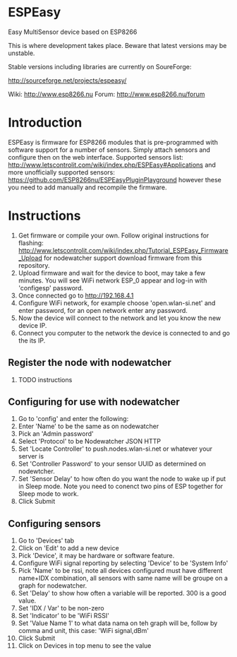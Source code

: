 # ESPEasy
Easy MultiSensor device based on ESP8266

This is where development takes place. Beware that latest versions may be unstable.

Stable versions including libraries are currently on SoureForge:

http://sourceforge.net/projects/espeasy/

Wiki: http://www.esp8266.nu
Forum: http://www.esp8266.nu/forum

# Introduction
ESPEasy is firmware for ESP8266 modules that is pre-programmed with software support for a number of sensors. Simply attach sensors and configure then on the web interface. Supported sensors list: http://www.letscontrolit.com/wiki/index.php/ESPEasy#Applications and more unofficially supported sensors: https://github.com/ESP8266nu/ESPEasyPluginPlayground however these you need to add manually and recompile the firmware.

# Instructions

 1. Get firmware or compile your own. Follow original instructions for flashing: http://www.letscontrolit.com/wiki/index.php/Tutorial_ESPEasy_Firmware_Upload for nodewatcher support download firmware from this repository.
 2. Upload firmware and wait for the device to boot, may take a few minutes. You will see WiFi network ESP_0 appear and log-in with 'configesp' password.
 3. Once connected go to http://192.168.4.1
 4. Configure WiFi network, for example choose 'open.wlan-si.net' and enter password, for an open network enter any password.
 5. Now the device will connect to the network and let you know the new device IP.
 6. Connect you computer to the network the device is connected to and go the its IP.
 
## Register the node with nodewatcher
1. TODO instructions
 
## Configuring for use with nodewatcher
  1. Go to 'config' and enter the following:
   1. Enter 'Name' to be the same as on nodewatcher
   1. Pick an 'Admin password'
   1. Select 'Protocol' to be Nodewatcher JSON HTTP
   1. Set 'Locate Controller' to push.nodes.wlan-si.net or whatever your server is
   1. Set 'Controller Password' to your sensor UUID as determined on nodewtcher.
   1. Set 'Sensor Delay' to how often do you want the node to wake up if put in Sleep mode. Note you need to conenct two pins of ESP together for Sleep mode to work.
   1. Click Submit
## Configuring sensors
 1. Go to 'Devices' tab
 1. Click on 'Edit' to add a new device
 1. Pick 'Device', it may be hardware or software feature.
  1. Configure WiFi signal reporting by selecting 'Device' to be 'System Info'
  1. Pick 'Name' to be rssi, note all devices configured must have different name+IDX combination, all sensors with same name will be groupe on a graph for nodewatcher.
  1. Set 'Delay' to show how often a variable will be reported. 300 is a good value.
  1. Set 'IDX / Var' to be non-zero
  1. Set 'Indicator' to be 'WiFi RSSI'
  1. Set 'Value Name 1' to what data nama on teh graph will be, follow by comma and unit, this case: 'WiFi signal,dBm'
  1. Click Submit
  1. Click on Devices in top menu to see the value
 
   
